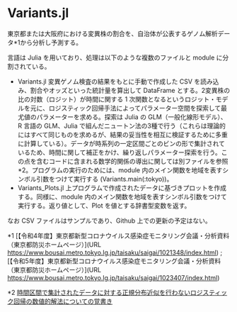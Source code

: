 # Variants.jl
東京都または大阪府における変異株の割合を、自治体が公表するゲノム解析データ*1から分析し予測する。

言語は Julia を用いており、処理は以下のような複数のファイルと module に分割されている。

- Variants.jl 変異ゲノム検査の結果をもとに手動で作成した CSV を読み込み、割合やオッズといった統計量を算出して DataFrame とする。2変異株の比の対数（ロジット）が時間に関する 1 次関数となるというロジット・モデルを元に、ロジスティック回帰手法によってパラメーター空間を探索して最尤値のパラメーターを求める。探索は Julia の GLM（一般化線形モデル）、R 言語の GLM、Julia で組んだニュートン法の3種で行う（これらは理論的にはすべて同じものを求めるが、結果の妥当性を相互に検証するために多重に計算している）。データが時系列の一定区間ごとのビンの形で集計されているため、時間に関して補正をかけ、繰り返しパラメーター探索を行う。この点を含むコードに含まれる数学的関係の導出に関しては別ファイルを参照*2。プログラムの実行のためには、module 内のメイン関数を地域を表すシンボル引数をつけて実行する (Variants.main(:tokyo))。
- Variants_Plots.jl 上プログラムで作成されたデータに基づきプロットを作成する。同様に、module 内のメイン関数を地域を表すシンボル引数をつけて実行する。返り値として、Plot を値とする辞書型変数を返す。

なお CSV ファイルはサンプルであり、Github 上での更新の予定はない。

*1 [【令和4年度】東京都新型コロナウイルス感染症モニタリング会議・分析資料（東京都防災ホームページ）](URL https://www.bousai.metro.tokyo.lg.jp/taisaku/saigai/1021348/index.html) ; [【令和5年度】東京都新型コロナウイルス感染症モニタリング会議・分析資料（東京都防災ホームページ）](URL https://www.bousai.metro.tokyo.lg.jp/taisaku/saigai/1023407/index.html)

*2 [時間区間で集計されたデータに対する正規分布近似を行わないロジスティック回帰の数値的解法についての覚書き](logitreg.md)
